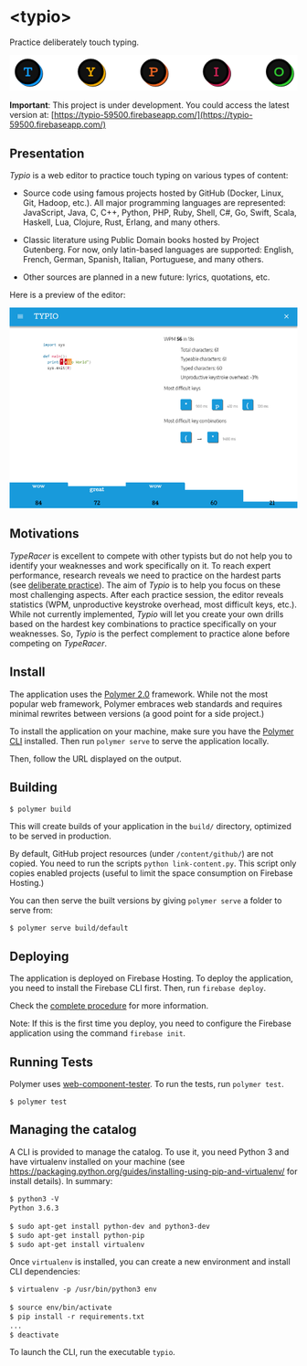 # \<typio\>

Practice deliberately touch typing.

![Logo](images/typio-logo.png)

**Important**: This project is under development. You could access the latest version at: [https://typio-59500.firebaseapp.com/](https://typio-59500.firebaseapp.com/)


## Presentation

*Typio* is a web editor to practice touch typing on various types of content:

* Source code using famous projects hosted by GitHub (Docker, Linux, Git, Hadoop, etc.). All major programming languages are represented: JavaScript, Java, C, C++, Python, PHP, Ruby, Shell, C#, Go, Swift, Scala, Haskell, Lua, Clojure, Rust, Erlang, and many others.

* Classic literature using Public Domain books hosted by Project Gutenberg. For now, only latin-based languages are supported: English, French, German, Spanish, Italian, Portuguese, and many others.

* Other sources are planned in a new future: lyrics, quotations, etc.

Here is a preview of the editor:

![Preview](images/typio-editor.png)


## Motivations


*TypeRacer* is excellent to compete with other typists but do not help you to identify your weaknesses and work specifically on it. To reach expert performance, research reveals we need to practice on the hardest parts (see [deliberate practice][dp]). The aim of *Typio* is to help you focus on these most challenging aspects. After each practice session, the editor reveals statistics (WPM, unproductive keystroke overhead, most difficult keys, etc.). While not currently implemented, *Typio* will let you create your own drills based on the hardest key combinations to practice specifically on your weaknesses. So, *Typio* is the perfect complement to practice alone before competing on *TypeRacer*.


## Install

The application uses the [Polymer 2.0](https://www.polymer-project.org/) framework. While not the most popular web framework, Polymer embraces web standards and requires minimal rewrites between versions (a good point for a side project.)

To install the application on your machine, make sure you have the [Polymer CLI](https://www.npmjs.com/package/polymer-cli) installed. Then run `polymer serve` to serve the application locally.

Then, follow the URL displayed on the output.

## Building

```
$ polymer build
```

This will create builds of your application in the `build/` directory, optimized to be served in production. 

By default, GitHub project resources (under `/content/github/`) are not copied. You need to run the scripts `python link-content.py`. This script only copies enabled projects (useful to limit the space consumption on Firebase Hosting.)

You can then serve the built versions by giving `polymer serve` a folder to serve from:

```
$ polymer serve build/default
```

## Deploying

The application is deployed on Firebase Hosting. To deploy the application, you need to install the Firebase CLI first. Then, run `firebase deploy`. 

Check the [complete procedure](https://firebase.google.com/docs/hosting/deploying) for more information.

Note: If this is the first time you deploy, you need to configure the Firebase application using the command `firebase init`.


## Running Tests

Polymer uses [web-component-tester](https://github.com/Polymer/web-component-tester). To run the tests, run `polymer test`.

```
$ polymer test
```

## Managing the catalog

A CLI is provided to manage the catalog. To use it, you need Python 3 and have virtualenv installed on your machine (see https://packaging.python.org/guides/installing-using-pip-and-virtualenv/ for install details). In summary:

```
$ python3 -V
Python 3.6.3

$ sudo apt-get install python-dev and python3-dev
$ sudo apt-get install python-pip
$ sudo apt-get install virtualenv
```

Once `virtualenv` is installed, you can create a new environment and install CLI dependencies:

```
$ virtualenv -p /usr/bin/python3 env

$ source env/bin/activate
$ pip install -r requirements.txt
...
$ deactivate
```

To launch the CLI, run the executable `typio`.



[dp]: https://en.wikipedia.org/wiki/Practice_(learning_method)#Deliberate_practice
